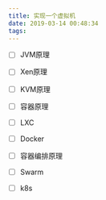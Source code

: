 ```yaml
---
title: 实现一个虚拟机
date: 2019-03-14 00:48:34
tags:
---
```



* [ ] JVM原理
* [ ] Xen原理
* [ ] KVM原理
* [ ] 容器原理
* [ ] LXC
* [ ] Docker
* [ ] 容器编排原理
* [ ] Swarm
* [ ] k8s





